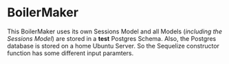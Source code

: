 # BoilerMaker

This BoilerMaker uses its own Sessions Model and all Models (_including the Sessions
Model_) are stored in a **test** Postgres Schema. Also, the Postgres database is stored on
a home Ubuntu Server. So the Sequelize constructor function has some different
input paramters.
